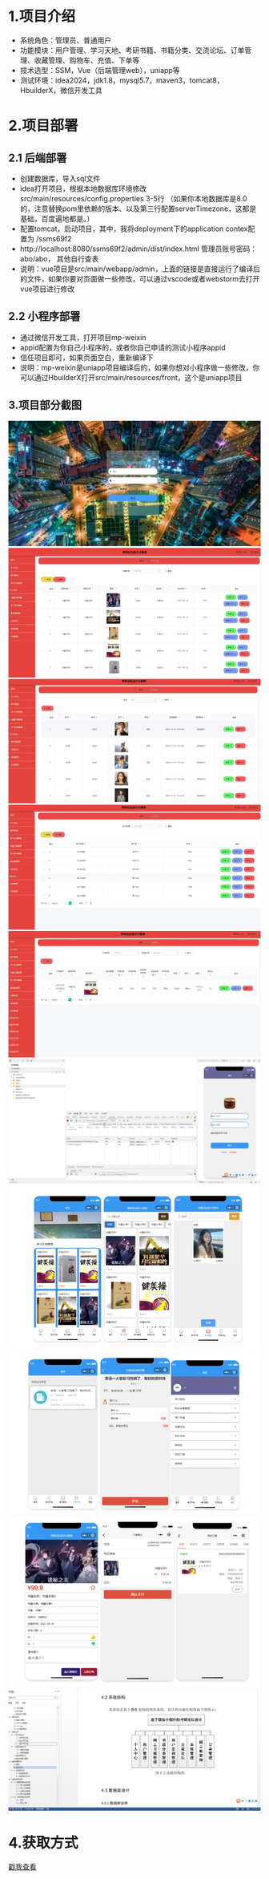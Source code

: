 # 1.项目介绍
- 系统角色：管理员、普通用户
- 功能模块：用户管理、学习天地、考研书籍、书籍分类、交流论坛、订单管理、收藏管理、购物车、充值、下单等
- 技术选型：SSM，Vue（后端管理web），uniapp等
- 测试环境：idea2024，jdk1.8，mysql5.7，maven3，tomcat8，HbuilderX，微信开发工具
# 2.项目部署
## 2.1 后端部署
- 创建数据库，导入sql文件
- idea打开项目，根据本地数据库环境修改 src/main/resources/config.properties  3-5行 （如果你本地数据库是8.0的，注意替换pom里依赖的版本、以及第三行配置serverTimezone，这都是基础，百度遍地都是。）
- 配置tomcat，启动项目，其中，我将deployment下的application contex配置为 /ssms69f2
- http://localhost:8080/ssms69f2/admin/dist/index.html   管理员账号密码：abo/abo， 其他自行查表
- 说明：vue项目是src/main/webapp/admin，上面的链接是直接运行了编译后的文件，如果你要对页面做一些修改，可以通过vscode或者webstorm去打开vue项目进行修改
## 2.2 小程序部署
- 通过微信开发工具，打开项目mp-weixin
- appid配置为你自己小程序的，或者你自己申请的测试小程序appid
- 信任项目即可，如果页面空白，重新编译下
- 说明：mp-weixin是uniapp项目编译后的，如果你想对小程序做一些修改，你可以通过HbuilderX打开src/main/resources/front，这个是uniapp项目
## 3.项目部分截图
![输入图片说明](1.png)
![输入图片说明](2.png)
![输入图片说明](3.png)
![输入图片说明](4.png)
![输入图片说明](5.png)
![输入图片说明](6.png)
![输入图片说明](7.png)
![输入图片说明](8.png)
![输入图片说明](9.png)
![输入图片说明](91.png)

# 4.获取方式
[戳我查看](https://gitee.com/aven999/mall)
